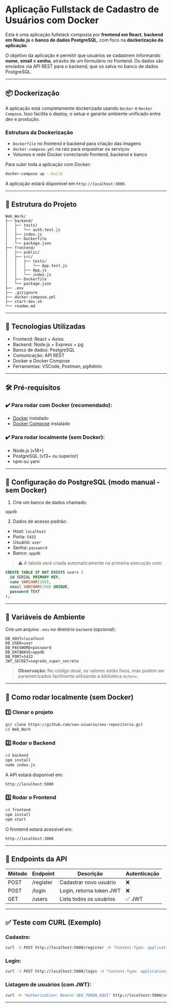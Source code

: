 # Aplicação Fullstack de Cadastro de Usuários com Docker

Esta é uma aplicação fullstack composta por **frontend em React**, **backend em Node.js** e **banco de dados PostgreSQL**, com foco na **dockerização da aplicação**.

O objetivo da aplicação é permitir que usuários se cadastrem informando **nome**, **email** e **senha**, através de um formulário no frontend. Os dados são enviados via API REST para o backend, que os salva no banco de dados PostgreSQL.

---

## 📦 Dockerização

A aplicação está completamente dockerizada usando `Docker` e `Docker Compose`. Isso facilita o deploy, o setup e garante ambiente unificado entre dev e produção.

### Estrutura da Dockerização

- `Dockerfile` no frontend e backend para criação das imagens
- `docker-compose.yml` na raiz para orquestrar os serviços
- Volumes e rede Docker conectando frontend, backend e banco

Para subir toda a aplicação com Docker:

```bash
docker-compose up --build
```

A aplicação estará disponível em `http://localhost:3000`.

---

## 📁 Estrutura do Projeto

```
Web_Work/
├── backend/
│   ├── tests/
│   │   └── auth.test.js
│   ├── index.js
│   ├── Dockerfile
│   └── package.json
├── frontend/
│   ├── public/
│   ├── src/
│   │   ├── tests/
│   │   │   └── App.test.js
│   │   ├── App.js
│   │   └── index.js
│   ├── Dockerfile
│   └── package.json
├── .env
├── .gitignore
├── docker-compose.yml
├── start-dev.sh
└── readme.md
```

---

## 🚀 Tecnologias Utilizadas

- Frontend: React + Axios
- Backend: Node.js + Express + pg
- Banco de dados: PostgreSQL
- Comunicação: API REST
- Docker e Docker Compose
- Ferramentas: VSCode, Postman, pgAdmin

---

## 🛠️ Pré-requisitos

### ✔️ Para rodar **com Docker** (recomendado):
- [Docker](https://www.docker.com/) instalado
- [Docker Compose](https://docs.docker.com/compose/) instalado

### ✔️ Para rodar **localmente (sem Docker)**:
- Node.js (v18+)
- PostgreSQL (v13+ ou superior)
- npm ou yarn

---

## 🐘 Configuração do PostgreSQL (modo manual - sem Docker)

1. Crie um banco de dados chamado:

```
appdb
```

2. Dados de acesso padrão:

- Host: `localhost`
- Porta: `5432`
- Usuário: `user`
- Senha: `password`
- Banco: `appdb`

> ⚠️ A tabela será criada automaticamente na primeira execução com:

```sql
CREATE TABLE IF NOT EXISTS users (
  id SERIAL PRIMARY KEY,
  name VARCHAR(100),
  email VARCHAR(100) UNIQUE,
  password TEXT
);
```

---

## 🔧 Variáveis de Ambiente

Crie um arquivo `.env` no diretório `backend` (opcional):

```env
DB_HOST=localhost
DB_USER=user
DB_PASSWORD=password
DB_DATABASE=appdb
DB_PORT=5432
JWT_SECRET=segredo_super_secreto
```

> **Observação:** No código atual, os valores estão fixos, mas podem ser parametrizados facilmente utilizando a biblioteca `dotenv`.

---

## 🚀 Como rodar localmente (sem Docker)

### 1️⃣ Clonar o projeto

```bash
git clone https://github.com/seu-usuario/seu-repositorio.git
cd Web_Work
```

### 2️⃣ Rodar o Backend

```bash
cd backend
npm install
node index.js
```

A API estará disponível em:

```
http://localhost:5000
```

### 3️⃣ Rodar o Frontend

```bash
cd frontend
npm install
npm start
```

O frontend estará acessível em:

```
http://localhost:3000
```

---

## 🔐 Endpoints da API

| Método | Endpoint   | Descrição                     | Autenticação |
|--------|------------|-------------------------------|---------------|
| POST   | /register  | Cadastrar novo usuário        | ❌            |
| POST   | /login     | Login, retorna token JWT      | ❌            |
| GET    | /users     | Lista todos os usuários       | ✅ JWT        |

---

## ✅ Teste com CURL (Exemplo)

### Cadastro:

```bash
curl -X POST http://localhost:5000/register -H "Content-Type: application/json" -d '{"name":"Maria","email":"maria@email.com","password":"123456"}'
```

### Login:

```bash
curl -X POST http://localhost:5000/login -H "Content-Type: application/json" -d '{"email":"maria@email.com","password":"123456"}'
```

### Listagem de usuários (com JWT):

```bash
curl -H "Authorization: Bearer SEU_TOKEN_AQUI" http://localhost:5000/users
```

---